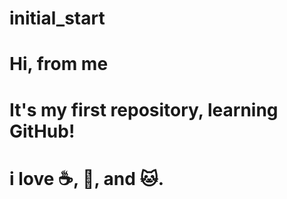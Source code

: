 # initial_start
Hi, from me
============
It's my first repository, learning GitHub! 
==================
i love :coffee:, :tea:, and :cat:.
============
